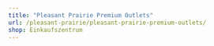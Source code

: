 ```yaml
---
title: "Pleasant Prairie Premium Outlets"
url: /pleasant-prairie/pleasant-prairie-premium-outlets/
shop: Einkaufszentrum
---
```

